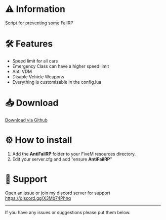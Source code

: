 # :warning: Information
Script for preventing some FailRP

# :hammer_and_wrench: Features
- Speed limit for all cars
- Emergency Class can have a higher speed limit
- Anti VDM
- Disable Vehicle Weapons
- Everything is customizable in the config.lua

# :inbox_tray: Download
[Download via Github](https://github.com/Swqppingg/AntiFailRP)

# :gear: How to install
1. Add the **AntiFailRP** folder to your FiveM resources directory.
2. Edit your server.cfg and add “ensure **AntiFailRP**”

# :wrench: Support
Open an issue or join my discord server for support
https://discord.gg/X3Mb74Phnq

---------------------------------------------------

If you have any issues or suggestions please put them below.
